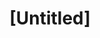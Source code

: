 ---
pid: CH619
title: "[Untitled]"
location_transcription: 
zipcode: '19114'
outside_phl: 
neighborhood: Torresdale
age: '28'
age_range: 20-29
instagram: 
image_file_name: CH_619.jpg
proposal_transcription: Horrible
topic: Unknown
topic_summary: '0'
type: Other No Form
keywords_other: horrible
credit: 
image_labels: 
twitter: 
facebook: 
permalink: "/monuments/ch619/"
layout: item-page
---